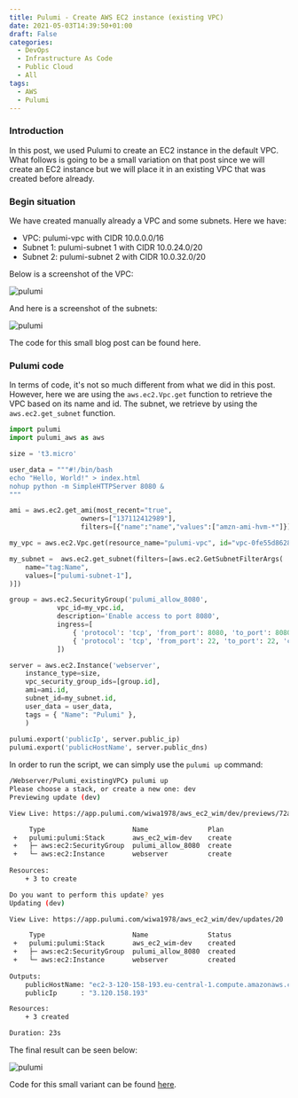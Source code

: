 ```yaml
---
title: Pulumi - Create AWS EC2 instance (existing VPC)
date: 2021-05-03T14:39:50+01:00
draft: False
categories:
  - DevOps
  - Infrastructure As Code
  - Public Cloud
  - All
tags:
  - AWS
  - Pulumi
---
```


### Introduction
In this post, we used Pulumi to create an EC2 instance in the default VPC. What follows is going to be a small variation on that post since we will create an EC2 instance but we will place it in an existing VPC that was created before already.

### Begin situation

We have created manually already a VPC and some subnets. Here we have:

- VPC: pulumi-vpc with CIDR 10.0.0.0/16
- Subnet 1: pulumi-subnet 1 with CIDR 10.0.24.0/20
- Subnet 2: pulumi-subnet 2 with CIDR 10.0.32.0/20

Below is a screenshot of the VPC:

![pulumi](/images/2021-05-03-1.png)

And here is a screenshot of the subnets:

![pulumi](/images/2021-05-03-2.png)

The code for this small blog post can be found here.

### Pulumi code

In terms of code, it's not so much different from what we did in this post. However, here we are using the `aws.ec2.Vpc.get` function to retrieve the VPC based on its name and id. The subnet, we retrieve by using the `aws.ec2.get_subnet` function.

```python
import pulumi
import pulumi_aws as aws

size = 't3.micro'

user_data = """#!/bin/bash
echo "Hello, World!" > index.html
nohup python -m SimpleHTTPServer 8080 &
"""

ami = aws.ec2.get_ami(most_recent="true",
                  owners=["137112412989"],
                  filters=[{"name":"name","values":["amzn-ami-hvm-*"]}])

my_vpc = aws.ec2.Vpc.get(resource_name="pulumi-vpc", id="vpc-0fe55d86283f0705c")

my_subnet =  aws.ec2.get_subnet(filters=[aws.ec2.GetSubnetFilterArgs(
    name="tag:Name",
    values=["pulumi-subnet-1"],
)])

group = aws.ec2.SecurityGroup('pulumi_allow_8080',
            vpc_id=my_vpc.id,
            description='Enable access to port 8080',
            ingress=[
                { 'protocol': 'tcp', 'from_port': 8080, 'to_port': 8080, 'cidr_blocks': ['0.0.0.0/0'] },
                { 'protocol': 'tcp', 'from_port': 22, 'to_port': 22, 'cidr_blocks': ['0.0.0.0/0'] }
            ])

server = aws.ec2.Instance('webserver',
    instance_type=size,
    vpc_security_group_ids=[group.id], 
    ami=ami.id,
    subnet_id=my_subnet.id,
    user_data = user_data,
    tags = { "Name": "Pulumi" },
    )
    
pulumi.export('publicIp', server.public_ip)
pulumi.export('publicHostName', server.public_dns)
```

In order to run the script, we can simply use the `pulumi up` command:

```bash
/Webserver/Pulumi_existingVPC❯ pulumi up 
Please choose a stack, or create a new one: dev
Previewing update (dev)

View Live: https://app.pulumi.com/wiwa1978/aws_ec2_wim/dev/previews/72afd6c3-ba80-44dd-bdc0-05d895d45a28

     Type                      Name               Plan       
 +   pulumi:pulumi:Stack       aws_ec2_wim-dev    create     
 +   ├─ aws:ec2:SecurityGroup  pulumi_allow_8080  create     
 +   └─ aws:ec2:Instance       webserver          create     
 
Resources:
    + 3 to create

Do you want to perform this update? yes
Updating (dev)

View Live: https://app.pulumi.com/wiwa1978/aws_ec2_wim/dev/updates/20

     Type                      Name               Status      
 +   pulumi:pulumi:Stack       aws_ec2_wim-dev    created     
 +   ├─ aws:ec2:SecurityGroup  pulumi_allow_8080  created     
 +   └─ aws:ec2:Instance       webserver          created     
 
Outputs:
    publicHostName: "ec2-3-120-158-193.eu-central-1.compute.amazonaws.com"
    publicIp      : "3.120.158.193"

Resources:
    + 3 created

Duration: 23s
```

The final result can be seen below:

![pulumi](/images/2021-05-03-3.png)

Code for this small variant can be found [here](https://github.com/wiwa1978/blog-hugo-netlify-code/tree/main/InfraAsCode/Webserver/Pulumi_existingVPC).